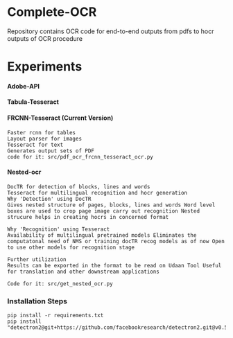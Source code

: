 # Complete-OCR

Repository contains OCR code for end-to-end outputs from pdfs to hocr outputs of OCR procedure


# Experiments

#### Adobe-API
#### Tabula-Tesseract
#### FRCNN-Tesseract (Current Version)
    Faster rcnn for tables
    Layout parser for images
    Tesseract for text 
    Generates output sets of PDF
    code for it: src/pdf_ocr_frcnn_tesseract_ocr.py
#### Nested-ocr
    DocTR for detection of blocks, lines and words
    Tesseract for multilingual recognition and hocr generation
    Why 'Detection' using DocTR
    Gives nested structure of pages, blocks, lines and words Word level boxes are used to crop page image carry out recognition Nested strucure helps in creating hocrs in concerned format

    Why 'Recognition' using Tesseract
    Availability of multilingual pretrained models Eliminates the computatonal need of NMS or training docTR recog models as of now Open to use other models for recognition stage

    Further utilization
    Results can be exported in the format to be read on Udaan Tool Useful for translation and other downstream applications

    Code for it: src/get_nested_ocr.py


### Installation Steps

```
pip install -r requirements.txt
pip install "detectron2@git+https://github.com/facebookresearch/detectron2.git@v0.5#egg=detectron2"
```
